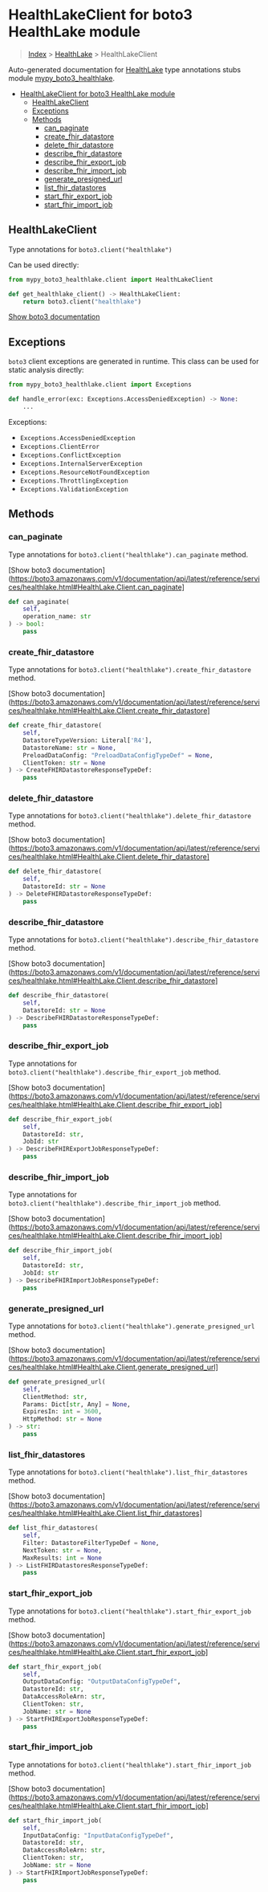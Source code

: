 # HealthLakeClient for boto3 HealthLake module

> [Index](../README.md) > [HealthLake](./README.md) > HealthLakeClient

Auto-generated documentation for [HealthLake](https://boto3.amazonaws.com/v1/documentation/api/latest/reference/services/healthlake.html#HealthLake)
type annotations stubs module [mypy_boto3_healthlake](https://pypi.org/project/mypy-boto3-healthlake/).

- [HealthLakeClient for boto3 HealthLake module](#healthlakeclient-for-boto3-healthlake-module)
  - [HealthLakeClient](#healthlakeclient)
  - [Exceptions](#exceptions)
  - [Methods](#methods)
    - [can_paginate](#can_paginate)
    - [create_fhir_datastore](#create_fhir_datastore)
    - [delete_fhir_datastore](#delete_fhir_datastore)
    - [describe_fhir_datastore](#describe_fhir_datastore)
    - [describe_fhir_export_job](#describe_fhir_export_job)
    - [describe_fhir_import_job](#describe_fhir_import_job)
    - [generate_presigned_url](#generate_presigned_url)
    - [list_fhir_datastores](#list_fhir_datastores)
    - [start_fhir_export_job](#start_fhir_export_job)
    - [start_fhir_import_job](#start_fhir_import_job)

## HealthLakeClient

Type annotations for `boto3.client("healthlake")`

Can be used directly:

```python
from mypy_boto3_healthlake.client import HealthLakeClient

def get_healthlake_client() -> HealthLakeClient:
    return boto3.client("healthlake")
```

[Show boto3 documentation](https://boto3.amazonaws.com/v1/documentation/api/latest/reference/services/healthlake.html#HealthLake.Client)

## Exceptions


`boto3` client exceptions are generated in runtime. This class can be used for static analysis directly:

```python
from mypy_boto3_healthlake.client import Exceptions

def handle_error(exc: Exceptions.AccessDeniedException) -> None:
    ...
```


Exceptions:

- `Exceptions.AccessDeniedException`
- `Exceptions.ClientError`
- `Exceptions.ConflictException`
- `Exceptions.InternalServerException`
- `Exceptions.ResourceNotFoundException`
- `Exceptions.ThrottlingException`
- `Exceptions.ValidationException`


## Methods


### can_paginate

Type annotations for `boto3.client("healthlake").can_paginate` method.

[Show boto3 documentation](https://boto3.amazonaws.com/v1/documentation/api/latest/reference/services/healthlake.html#HealthLake.Client.can_paginate]

```python
def can_paginate(
    self,
    operation_name: str
) -> bool:
    pass
```

### create_fhir_datastore

Type annotations for `boto3.client("healthlake").create_fhir_datastore` method.

[Show boto3 documentation](https://boto3.amazonaws.com/v1/documentation/api/latest/reference/services/healthlake.html#HealthLake.Client.create_fhir_datastore]

```python
def create_fhir_datastore(
    self,
    DatastoreTypeVersion: Literal['R4'],
    DatastoreName: str = None,
    PreloadDataConfig: "PreloadDataConfigTypeDef" = None,
    ClientToken: str = None
) -> CreateFHIRDatastoreResponseTypeDef:
    pass
```

### delete_fhir_datastore

Type annotations for `boto3.client("healthlake").delete_fhir_datastore` method.

[Show boto3 documentation](https://boto3.amazonaws.com/v1/documentation/api/latest/reference/services/healthlake.html#HealthLake.Client.delete_fhir_datastore]

```python
def delete_fhir_datastore(
    self,
    DatastoreId: str = None
) -> DeleteFHIRDatastoreResponseTypeDef:
    pass
```

### describe_fhir_datastore

Type annotations for `boto3.client("healthlake").describe_fhir_datastore` method.

[Show boto3 documentation](https://boto3.amazonaws.com/v1/documentation/api/latest/reference/services/healthlake.html#HealthLake.Client.describe_fhir_datastore]

```python
def describe_fhir_datastore(
    self,
    DatastoreId: str = None
) -> DescribeFHIRDatastoreResponseTypeDef:
    pass
```

### describe_fhir_export_job

Type annotations for `boto3.client("healthlake").describe_fhir_export_job` method.

[Show boto3 documentation](https://boto3.amazonaws.com/v1/documentation/api/latest/reference/services/healthlake.html#HealthLake.Client.describe_fhir_export_job]

```python
def describe_fhir_export_job(
    self,
    DatastoreId: str,
    JobId: str
) -> DescribeFHIRExportJobResponseTypeDef:
    pass
```

### describe_fhir_import_job

Type annotations for `boto3.client("healthlake").describe_fhir_import_job` method.

[Show boto3 documentation](https://boto3.amazonaws.com/v1/documentation/api/latest/reference/services/healthlake.html#HealthLake.Client.describe_fhir_import_job]

```python
def describe_fhir_import_job(
    self,
    DatastoreId: str,
    JobId: str
) -> DescribeFHIRImportJobResponseTypeDef:
    pass
```

### generate_presigned_url

Type annotations for `boto3.client("healthlake").generate_presigned_url` method.

[Show boto3 documentation](https://boto3.amazonaws.com/v1/documentation/api/latest/reference/services/healthlake.html#HealthLake.Client.generate_presigned_url]

```python
def generate_presigned_url(
    self,
    ClientMethod: str,
    Params: Dict[str, Any] = None,
    ExpiresIn: int = 3600,
    HttpMethod: str = None
) -> str:
    pass
```

### list_fhir_datastores

Type annotations for `boto3.client("healthlake").list_fhir_datastores` method.

[Show boto3 documentation](https://boto3.amazonaws.com/v1/documentation/api/latest/reference/services/healthlake.html#HealthLake.Client.list_fhir_datastores]

```python
def list_fhir_datastores(
    self,
    Filter: DatastoreFilterTypeDef = None,
    NextToken: str = None,
    MaxResults: int = None
) -> ListFHIRDatastoresResponseTypeDef:
    pass
```

### start_fhir_export_job

Type annotations for `boto3.client("healthlake").start_fhir_export_job` method.

[Show boto3 documentation](https://boto3.amazonaws.com/v1/documentation/api/latest/reference/services/healthlake.html#HealthLake.Client.start_fhir_export_job]

```python
def start_fhir_export_job(
    self,
    OutputDataConfig: "OutputDataConfigTypeDef",
    DatastoreId: str,
    DataAccessRoleArn: str,
    ClientToken: str,
    JobName: str = None
) -> StartFHIRExportJobResponseTypeDef:
    pass
```

### start_fhir_import_job

Type annotations for `boto3.client("healthlake").start_fhir_import_job` method.

[Show boto3 documentation](https://boto3.amazonaws.com/v1/documentation/api/latest/reference/services/healthlake.html#HealthLake.Client.start_fhir_import_job]

```python
def start_fhir_import_job(
    self,
    InputDataConfig: "InputDataConfigTypeDef",
    DatastoreId: str,
    DataAccessRoleArn: str,
    ClientToken: str,
    JobName: str = None
) -> StartFHIRImportJobResponseTypeDef:
    pass
```



